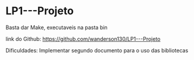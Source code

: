 # LP1---Projeto
Basta dar Make, executaveis na pasta bin

link do Github: https://github.com/wanderson130/LP1---Projeto

Dificuldades: Implementar segundo documento para o uso das bibliotecas
